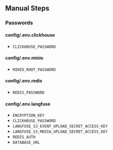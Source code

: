 
## Manual Steps

### Passwords

#### config/.env.clickhouse

* `CLICKHOUSE_PASSWORD`

#### config/.env.minio

* `MINIO_ROOT_PASSWORD`

#### config/.env.redis

* `REDIS_PASSWORD`

#### config/.env.langfuse

* `ENCRYPTION_KEY`
* `CLICKHOUSE_PASSWORD`
* `LANGFUSE_S3_EVENT_UPLOAD_SECRET_ACCESS_KEY`
* `LANGFUSE_S3_MEDIA_UPLOAD_SECRET_ACCESS_KEY`
* `REDIS_AUTH`
* `DATABASE_URL`
